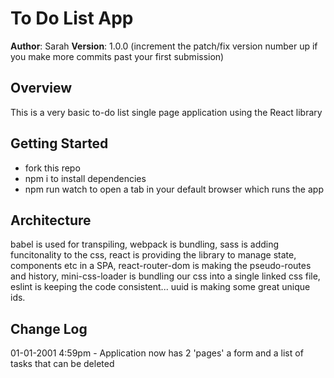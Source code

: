# To Do List App
**Author**: Sarah
**Version**: 1.0.0 (increment the patch/fix version number up if you make more commits past your first submission)
## Overview
This is a very basic to-do list single page application using the React library
## Getting Started
- fork this repo
- npm i to install dependencies
- npm run watch to open a tab in your default browser which runs the app
## Architecture
babel is used for transpiling, webpack is bundling, sass is adding funcitonality to the css, react is providing the library to manage state, components etc in a SPA, react-router-dom is making the pseudo-routes and history, mini-css-loader is bundling our css into a single linked css file, eslint is keeping the code consistent... uuid is making some great unique ids.

## Change Log

01-01-2001 4:59pm - Application now has 2 'pages' a form and a list of tasks that can be deleted

